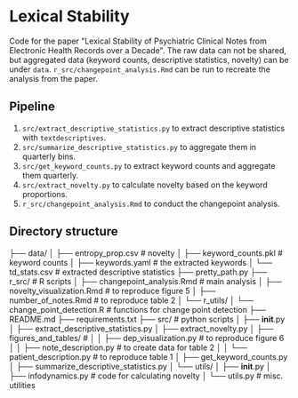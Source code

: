 # Lexical Stability
Code for the paper "Lexical Stability of Psychiatric Clinical Notes from Electronic Health Records over a Decade". The raw data can not be shared, but aggregated data (keyword counts, descriptive statistics, novelty) can be under `data`. `r_src/changepoint_analysis.Rmd` can be run to recreate the analysis from the paper. 


## Pipeline
1. `src/extract_descriptive_statistics.py` to extract descriptive statistics with `textdescriptives`.
2. `src/summarize_descriptive_statistics.py` to aggregate them in quarterly bins.
3. `src/get_keyword_counts.py` to extract keyword counts and aggregate them quarterly.
4. `src/extract_novelty.py` to calculate novelty based on the keyword proportions.
5. `r_src/changepoint_analysis.Rmd` to conduct the changepoint analysis.



## Directory structure
├── data/
│   ├── entropy_prop.csv # novelty
│   ├── keyword_counts.pkl # keyword counts
│   ├── keywords.yaml # the extracted keywords
│   └── td_stats.csv # extracted descriptive statistics
├── pretty_path.py
├── r_src/ # R scripts
│   ├── changepoint_analysis.Rmd # main analysis
│   ├── novelty_visualization.Rmd # to reproduce figure 5
│   ├── number_of_notes.Rmd # to reproduce table 2
│   └── r_utils/
│       └── change_point_detection.R # functions for change point detection
├── README.md
├── requirements.txt
├── src/ # python scripts
│   ├── __init__.py
│   ├── extract_descriptive_statistics.py 
│   ├── extract_novelty.py
│   ├── figures_and_tables/ # 
│   │   ├── dep_visualization.py # to reproduce figure 6
│   │   ├── note_description.py # to create data for table 2
│   │   └── patient_description.py # to reproduce table 1
│   ├── get_keyword_counts.py
│   ├── summarize_descriptive_statistics.py
│   └── utils/
│       ├── __init__.py
│       ├── infodynamics.py # code for calculating novelty
│       └── utils.py # misc. utilities
